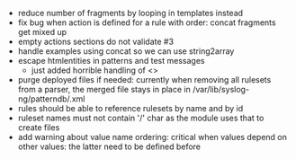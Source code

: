* reduce number of fragments by looping in templates instead
* fix bug when action is defined for a rule with order: concat fragments get mixed up
* empty actions sections do not validate #3 
* handle examples using concat so we can use string2array
* escape htmlentities in patterns and test messages
  - just added horrible handling of <>
* purge deployed files if needed: currently when removing all rulesets from a parser, the merged file stays in place in /var/lib/syslog-ng/patterndb/<parser>.xml
* rules should be able to reference rulesets by name and by id
* ruleset names must not contain '/' char as the module uses that to create files
* add warning about value name ordering: critical when values depend on other values: the latter need to be defined before
